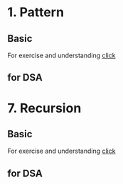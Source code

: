 # 1. Pattern

## Basic 

For exercise and understanding [click](https://github.com/Ajay-Dhangar/DSA/tree/main/Algorithms/1.%20Pattern%20Searching)

## for DSA


# 7. Recursion

## Basic

For exercise and understanding [click](https://github.com/Ajay-Dhangar/DSA/tree/main/Algorithms/7.%20Recursion)

## for DSA
